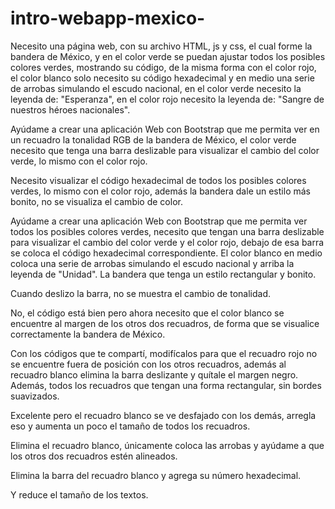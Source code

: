 # intro-webapp-mexico-
Necesito una página web, con su archivo HTML, js y css, el cual forme la bandera de México, y en el color verde se puedan ajustar todos los posibles colores verdes, mostrando su código, de la misma forma con el color rojo, el color blanco solo necesito su código hexadecimal y en medio una serie de arrobas simulando el escudo nacional, en el color verde necesito la leyenda de: "Esperanza", en el color rojo necesito la leyenda de: "Sangre de nuestros héroes nacionales".

Ayúdame a crear una aplicación Web con Bootstrap que me permita ver en un recuadro la tonalidad RGB de la bandera de México, el color verde necesito que tenga una barra deslizable para visualizar el cambio del color verde, lo mismo con el color rojo.

Necesito visualizar el código hexadecimal de todos los posibles colores verdes, lo mismo con el color rojo, además la bandera dale un estilo más bonito, no se visualiza el cambio de color.

Ayúdame a crear una aplicación Web con Bootstrap que me permita ver todos los posibles colores verdes, necesito que tengan una barra deslizable para visualizar el cambio del color verde y el color rojo, debajo de esa barra se coloca el código hexadecimal correspondiente. El color blanco en medio coloca una serie de arrobas simulando el escudo nacional y arriba la leyenda de "Unidad". La bandera que tenga un estilo rectangular y bonito.

Cuando deslizo la barra, no se muestra el cambio de tonalidad.

No, el código está bien pero ahora necesito que el color blanco se encuentre al margen de los otros dos recuadros, de forma que se visualice correctamente la bandera de México.

Con los códigos que te compartí, modifícalos para que el recuadro rojo no se encuentre fuera de posición con los otros recuadros, además al recuadro blanco elimina la barra deslizante y quítale el margen negro. Además, todos los recuadros que tengan una forma rectangular, sin bordes suavizados.

Excelente pero el recuadro blanco se ve desfajado con los demás, arregla eso y aumenta un poco el tamaño de todos los recuadros.

Elimina el recuadro blanco, únicamente coloca las arrobas y ayúdame a que los otros dos recuadros estén alineados.

Elimina la barra del recuadro blanco y agrega su número hexadecimal.

Y reduce el tamaño de los textos.

